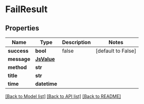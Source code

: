 # FailResult

## Properties
Name | Type | Description | Notes
------------ | ------------- | ------------- | -------------
**success** | **bool** | false | [default to False]
**message** | [**JsValue**](JsValue.md) |  | 
**method** | **str** |  | 
**title** | **str** |  | 
**time** | **datetime** |  | 

[[Back to Model list]](../README.md#documentation-for-models) [[Back to API list]](../README.md#documentation-for-api-endpoints) [[Back to README]](../README.md)


